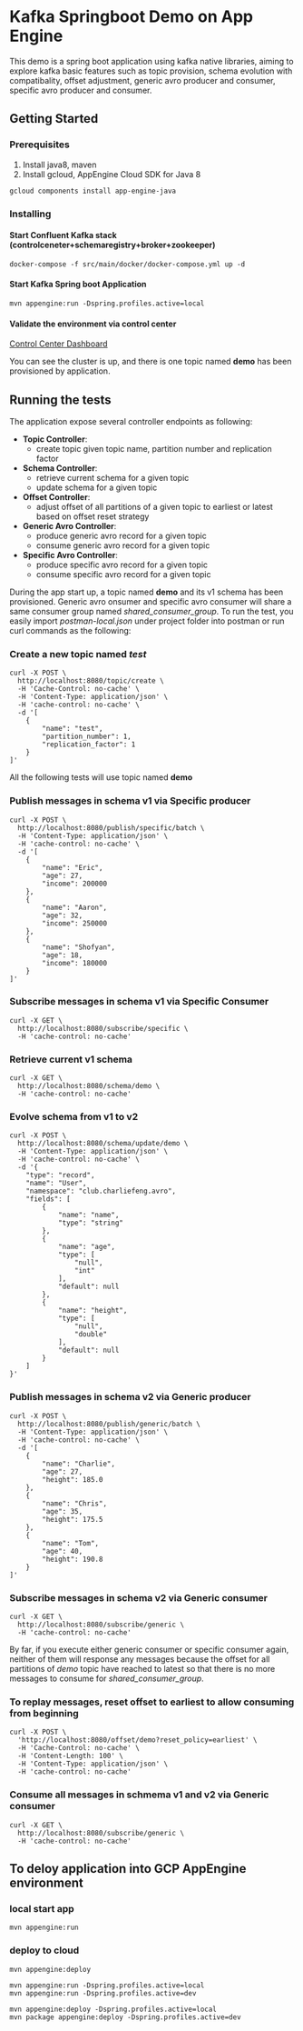 # Kafka Springboot Demo on App Engine
This demo is a spring boot application using kafka native libraries, aiming to explore kafka basic features such as topic provision, schema evolution with compatibality, offset adjustment, generic avro producer and consumer, specific avro producer and consumer.

## Getting Started

### Prerequisites
1. Install java8, maven
2. Install gcloud, AppEngine Cloud SDK for Java 8
```
gcloud components install app-engine-java
```

### Installing 
#### Start Confluent Kafka stack (controlceneter+schemaregistry+broker+zookeeper)
`docker-compose -f src/main/docker/docker-compose.yml up -d`

#### Start Kafka Spring boot Application 
`mvn appengine:run -Dspring.profiles.active=local`

#### Validate the environment via control center
[Control Center Dashboard](http://localhost:9021)

You can see the cluster is up, and there is one topic named **demo** has been provisioned by application.


## Running the tests

The application expose several controller endpoints as following:
* **Topic Controller**: 
    * create topic given topic name, partition number and replication factor 
* **Schema Controller**: 
    * retrieve current schema for a given topic
    * update schema for a given topic
* **Offset Controller**:
    * adjust offset of all partitions of a given topic to earliest or latest based on offset reset strategy
* **Generic Avro Controller**:
    * produce generic avro record for a given topic 
    * consume generic avro record for a given topic
* **Specific Avro Controller**:
    * produce specific avro record for a given topic 
    * consume specific avro record for a given topic 

During the app start up, a topic named **demo** and its v1 schema has been provisioned. Generic avro onsumer and specific avro consumer will share a same consumer group named *shared_consumer_group*.
To run the test, you easily import *postman-local.json* under project folder into postman or run curl commands as the following:

### Create a new topic named *test*
```
curl -X POST \
  http://localhost:8080/topic/create \
  -H 'Cache-Control: no-cache' \
  -H 'Content-Type: application/json' \
  -H 'cache-control: no-cache' \
  -d '[
    {
        "name": "test",
        "partition_number": 1,
        "replication_factor": 1
    }
]'
```
All the following tests will use topic named **demo**

### Publish messages in schema v1 via Specific producer 
```
curl -X POST \
  http://localhost:8080/publish/specific/batch \
  -H 'Content-Type: application/json' \
  -H 'cache-control: no-cache' \
  -d '[
    {
        "name": "Eric",
        "age": 27,
        "income": 200000
    },
    {
        "name": "Aaron",
        "age": 32,
        "income": 250000
    },
    {
        "name": "Shofyan",
        "age": 18,
        "income": 180000
    }
]'
```

### Subscribe messages in schema v1 via Specific Consumer
```
curl -X GET \
  http://localhost:8080/subscribe/specific \
  -H 'cache-control: no-cache'
```

### Retrieve current v1 schema 
```
curl -X GET \
  http://localhost:8080/schema/demo \
  -H 'cache-control: no-cache'
```

### Evolve schema from v1 to v2
```
curl -X POST \
  http://localhost:8080/schema/update/demo \
  -H 'Content-Type: application/json' \
  -H 'cache-control: no-cache' \
  -d '{
    "type": "record",
    "name": "User",
    "namespace": "club.charliefeng.avro",
    "fields": [
        {
            "name": "name",
            "type": "string"
        },
        {
            "name": "age",
            "type": [
                "null",
                "int"
            ],
            "default": null
        },
        {
            "name": "height",
            "type": [
                "null",
                "double"
            ],
            "default": null
        }
    ]
}'
```

### Publish messages in schema v2 via Generic producer
```
curl -X POST \
  http://localhost:8080/publish/generic/batch \
  -H 'Content-Type: application/json' \
  -H 'cache-control: no-cache' \
  -d '[
    {
        "name": "Charlie",
        "age": 27,
        "height": 185.0
    },
    {
        "name": "Chris",
        "age": 35,
        "height": 175.5
    },
    {
        "name": "Tom",
        "age": 40,
        "height": 190.8
    }
]'
```

### Subscribe messages in schema v2 via Generic consumer
```
curl -X GET \
  http://localhost:8080/subscribe/generic \
  -H 'cache-control: no-cache'
```

By far, if you execute either generic consumer or specific consumer again, neither of them will response any messages because the offset for all partitions of *demo* topic have reached to latest so that there is no more messages to consume for *shared_consumer_group*. 

### To replay messages, reset offset to earliest to allow consuming from beginning 
```
curl -X POST \
  'http://localhost:8080/offset/demo?reset_policy=earliest' \
  -H 'Cache-Control: no-cache' \
  -H 'Content-Length: 100' \
  -H 'Content-Type: application/json' \
  -H 'cache-control: no-cache'
```


### Consume all messages in schmema v1 and v2 via Generic consumer 
```
curl -X GET \
  http://localhost:8080/subscribe/generic \
  -H 'cache-control: no-cache'
```


## To deloy application into GCP AppEngine environment

### local start app
`mvn appengine:run`

### deploy to cloud
```
mvn appengine:deploy

mvn appengine:run -Dspring.profiles.active=local
mvn appengine:run -Dspring.profiles.active=dev

mvn appengine:deploy -Dspring.profiles.active=local
mvn package appengine:deploy -Dspring.profiles.active=dev
```